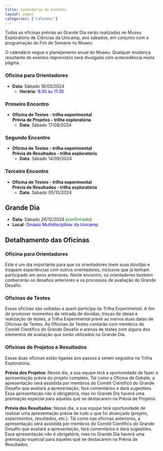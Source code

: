 ```yaml
---
title: Calendário de Eventos
layout: pages
categories: ["calendar"]
---
```


Todas as oficinas prévias ao Grande Dia serão realizadas no Museu Exploratório de Ciências da Unicamp, aos sábados, em conjunto com a programação do Fim de Semana no Museu.

O calendário segue o planejamento anual do Museu. Qualquer mudança resultante de eventos imprevistos será divulgada com antecedência nesta página.

### Oficina para Orientadores

* **Data**: Sábado 18/05/2024 
  * **Horário**: <span style="color:blue">9:30 às 11:30</span>

### Primeiro Encontro

* **Oficina de Testes - trilha experimental**<br>
  **Prévia de Projetos - trilha exploratória**
  * **Data**: Sábado 17/08/2024

### Segundo Encontro

* **Oficina de Testes - trilha experimental**<br>
  **Prévia de Resultados - trilha exploratória**
  * **Data**: Sábado 14/09/2024

### Terceiro Encontro

* **Oficina de Testes - trilha experimental**<br>
  **Prévia de Resultados - trilha exploratória**
  * **Data**: Sábado 05/10/2024

## Grande Dia

* **Data**: Sábado 26/10/2024 (<span style="color:green">confirmado</span>)
* **Local**: <span style="color:blue">Ginásio Multidisciplinar da Unicamp</span>

## Detalhamento das Oficinas

### Oficina para Orientadores

Este é um dia importante para que os orientadores tirem suas dúvidas e troquem experiências com outros orientadores, inclusive que já tenham participado em anos anteriores. Neste encontro, os orientadores também conhecerão os desafios anteriores e os processos de avaliação do Grande Desafio.

### Oficinas de Testes 

Essas oficinas são voltadas a quem participa da Trilha Experimental. A fim de promover momentos de retirada de dúvidas, trocas de ideias e realização de testes, a Trilha Experimental prevê ao menos duas datas de Oficinas de Testes. As Oficinas de Testes contarão com membros do Comitê Científico do Grande Desafio e arenas de testes com alguns dos elementos de avaliação que serão utilizados no Grande Dia.

### Oficinas de Projetos e Resultados

Essas duas oficinas estão ligadas aos passos a serem seguidos na Trilha Exploratória.

**Prévia dos Projetos**: Nesse dia, a sua equipe terá a oportunidade de fazer a apresentação prévia do projeto completo. Tal como a Oficina de Debate, a apresentação será assistida por membros do Comitê Científico do Grande Desafio que avaliará a apresentação, fará comentários e dará sugestões. Essa apresentação não é obrigatória, mas no Grande Dia haverá uma premiação especial para aqueles que se destacarem na Prévia de Projetos.

**Prévia dos Resultados**: Nesse dia, a sua equipe terá oportunidade de realizar uma apresentação prévia de tudo o que foi alcançado (projeto, experimentos, resultados, etc.). Tal como nas oficinas anteriores, a apresentação será assistida por membros do Comitê Científico do Grande Desafio que avaliará a apresentação, fará comentários e dará sugestões. Essa apresentação não é obrigatória, mas no Grande Dia haverá uma premiação especial para aqueles que se destacarem na Prévia de Resultados.
